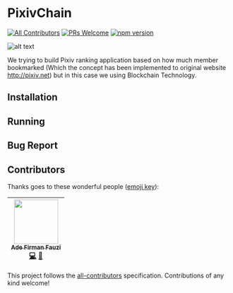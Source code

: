 # PixivChain
[![All Contributors](https://img.shields.io/badge/all_contributors-1-orange.svg?style=flat-square)](#contributors)
[![PRs Welcome](https://img.shields.io/badge/PRs-welcome-brightgreen.svg?style=flat-square)](#pullrequest)
[![npm version](https://img.shields.io/npm/v/truffle.svg?style=flat-square)](https://www.npmjs.com/package/truffle)


![alt text](https://image.ibb.co/dsVERo/logo_test.png "Pixiv X Blockchain")


We trying to build Pixiv ranking application based on how much member bookmarked (Which the concept has been implemented to original website http://pixiv.net) but in this case we using Blockchain Technology.

## Installation
## Running 
## Bug Report

## Contributors

Thanks goes to these wonderful people ([emoji key](https://github.com/kentcdodds/all-contributors#emoji-key)):

<!-- ALL-CONTRIBUTORS-LIST:START - Do not remove or modify this section -->
<!-- prettier-ignore -->
| [<img src="https://avatars0.githubusercontent.com/u/23324722?v=4" width="100px;"/><br /><sub><b>Ade Firman Fauzi</b></sub>](https://www.linkedin.com/in/adefirmanf/)<br />[💻](https://github.com/adefirmanf/PixivChain/commits?author=adefirmanf "Code") [📖](https://github.com/adefirmanf/PixivChain/commits?author=adefirmanf "Documentation") |
| :---: |
<!-- ALL-CONTRIBUTORS-LIST:END -->

This project follows the [all-contributors](https://github.com/kentcdodds/all-contributors) specification. Contributions of any kind welcome!
